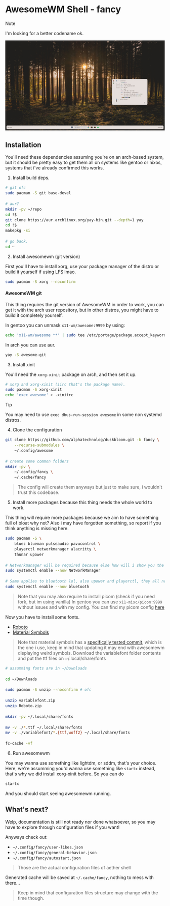 # AwesomeWM Shell - fancy

> [!NOTE]
> I'm looking for a better codename ok.

![banner](./assets/banner.png)

## Installation

You'll need these dependencies assuming you're on an arch-based system, but it should be pretty
easy to get them all on systems like gentoo or nixos, systems that i've already confirmed this
works.

1. Install build deps.

```sh
# git ofc
sudo pacman -S git base-devel

# aur?
mkdir -pv ~/repo
cd !$
git clone https://aur.archlinux.org/yay-bin.git --depth=1 yay
cd !$
makepkg -si

# go back.
cd ~
```

2. Install awesomewm (git version)

First you'll have to install xorg, use your package manager of the distro
or build it yourself if using LFS lmao.

```sh
sudo pacman -S xorg --noconfirm
```

#### AwesomeWM git

This thing requires the git version of AwesomeWM in order
to work, you can get it with the arch user repository, but in
other distros, you might have to build it completely yourself.

In gentoo you can unmask `x11-wm/awesome:9999` by using:

```sh
echo 'x11-wm/awesome **' | sudo tee /etc/portage/package.accept_keywords/awesome
```

In arch you can use aur.

```sh
yay -S awesome-git
```

3. Install xinit

You'll need the `xorg-xinit` package on arch, and then set it up.

```sh
# xorg and xorg-xinit (iirc that's the package name).
sudo pacman -S xorg-xinit
echo 'exec awesome' > .xinitrc
```

> [!TIP]
> You may need to use `exec dbus-run-session awesome` in some non systemd distros.

4. Clone the configuration

```sh
git clone https://github.com/alphatechnolog/duskbloom.git -b fancy \
    --recurse-submodules \
    ~/.config/awesome

# create some common folders
mkdir -pv \
    ~/.config/fancy \
    ~/.cache/fancy
```

> The config will create them anyways but just to make sure, i wouldn't trust this codebase.

5. Install more packages because this thing needs the whole world to work.

This thing will require more packages because we aim to have something full of bloat why not?
Also i may have forgotten something, so report if you think anything is missing here.

```sh
sudo pacman -S \
    bluez blueman pulseaudio pavucontrol \
    playerctl networkmanager alacritty \
    thunar upower

# Networkmanager will be required because else how will i show you the network icon bro?
sudo systemctl enable --now NetworkManager

# Same applies to bluetooth lol, also upower and playerctl, they all need to be installed.
sudo systemctl enable --now bluetooth
```

> Note that you may also require to install picom (check if you need fork, but im using vanilla)
> In gentoo you can use `x11-misc/picom:9999` without issues and with my config.
> You can find my picom config [here](../extras/picom/picom.conf)

Now you have to install some fonts.

- [Roboto](https://fonts.google.com/specimen/Roboto)
- [Material Symbols](https://downgit.evecalm.com/#/home?url=https://github.com/google/material-design-icons/tree/1ea21d5429750938f4a8e694e75a54fc0f02dae1/variablefont)

> Note that material symbols has a [specifically tested commit](https://github.com/google/material-design-icons/tree/eaf90d6b1d40c25a388cbb30fbb5466197570bf4/variablefont), which is the one i use, keep in mind that updating it may end with awesomewm displaying weird symbols. Download the variablefont folder contents and put the ttf files on ~/.local/share/fonts

```sh
# assumming fonts are in ~/Downloads

cd ~/Downloads

sudo pacman -S unzip --noconfirm # ofc

unzip variablefont.zip
unzip Roboto.zip

mkdir -pv ~/.local/share/fonts

mv -v ./*.ttf ~/.local/share/fonts
mv -v ./variablefont/*.{ttf,woff2} ~/.local/share/fonts

fc-cache -vf
```

6. Run awesomewm

You may wanna use something like lightdm, or sddm, that's your choice.
Here, we're assumming you'd wanna use something like `startx` instead,
that's why we did install xorg-xinit before. So you can do

```sh
startx
```

And you should start seeing awesomewm running.

## What's next?

Welp, documentation is still not ready nor done whatsoever, so
you may have to explore through configuration files if you want!

Anyways check out:

- `~/.config/fancy/user-likes.json`
- `~/.config/fancy/general-behavior.json`
- `~/.config/fancy/autostart.json`

> Those are the actual configuration files of aether shell

Generated cache will be saved at `~/.cache/fancy`, nothing
to mess with there...

> Keep in mind that configuration files structure may change with the time though.
